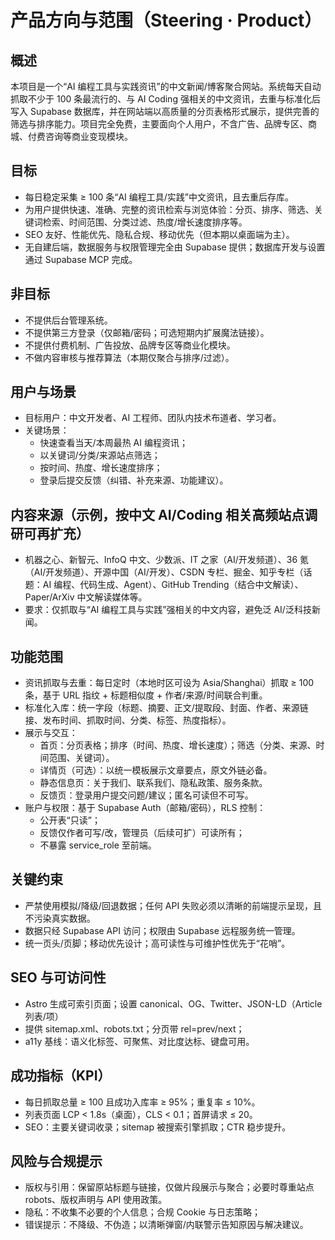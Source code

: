 # 产品方向与范围（Steering · Product）

## 概述

本项目是一个“AI 编程工具与实践资讯”的中文新闻/博客聚合网站。系统每天自动抓取不少于 100 条最流行的、与 AI Coding 强相关的中文资讯，去重与标准化后写入 Supabase 数据库，并在网站端以高质量的分页表格形式展示，提供完善的筛选与排序能力。项目完全免费，主要面向个人用户，不含广告、品牌专区、商城、付费咨询等商业变现模块。

## 目标

- 每日稳定采集 ≥ 100 条“AI 编程工具/实践”中文资讯，且去重后存库。
- 为用户提供快速、准确、完整的资讯检索与浏览体验：分页、排序、筛选、关键词检索、时间范围、分类过滤、热度/增长速度排序等。
- SEO 友好、性能优先、隐私合规、移动优先（但本期以桌面端为主）。
- 无自建后端，数据服务与权限管理完全由 Supabase 提供；数据库开发与设置通过 Supabase MCP 完成。

## 非目标

- 不提供后台管理系统。
- 不提供第三方登录（仅邮箱/密码；可选短期内扩展魔法链接）。
- 不提供付费机制、广告投放、品牌专区等商业化模块。
- 不做内容审核与推荐算法（本期仅聚合与排序/过滤）。

## 用户与场景

- 目标用户：中文开发者、AI 工程师、团队内技术布道者、学习者。
- 关键场景：
  - 快速查看当天/本周最热 AI 编程资讯；
  - 以关键词/分类/来源站点筛选；
  - 按时间、热度、增长速度排序；
  - 登录后提交反馈（纠错、补充来源、功能建议）。

## 内容来源（示例，按中文 AI/Coding 相关高频站点调研可再扩充）

- 机器之心、新智元、InfoQ 中文、少数派、IT 之家（AI/开发频道）、36 氪（AI/开发频道）、开源中国（AI/开发）、CSDN 专栏、掘金、知乎专栏（话题：AI 编程、代码生成、Agent）、GitHub Trending（结合中文解读）、Paper/ArXiv 中文解读媒体等。
- 要求：仅抓取与“AI 编程工具与实践”强相关的中文内容，避免泛 AI/泛科技新闻。

## 功能范围

- 资讯抓取与去重：每日定时（本地时区可设为 Asia/Shanghai）抓取 ≥ 100 条，基于 URL 指纹 + 标题相似度 + 作者/来源/时间联合判重。
- 标准化入库：统一字段（标题、摘要、正文/提取段、封面、作者、来源链接、发布时间、抓取时间、分类、标签、热度指标）。
- 展示与交互：
  - 首页：分页表格；排序（时间、热度、增长速度）；筛选（分类、来源、时间范围、关键词）。
  - 详情页（可选）：以统一模板展示文章要点，原文外链必备。
  - 静态信息页：关于我们、联系我们、隐私政策、服务条款。
  - 反馈页：登录用户提交问题/建议；匿名可读但不可写。
- 账户与权限：基于 Supabase Auth（邮箱/密码），RLS 控制：
  - 公开表“只读”；
  - 反馈仅作者可写/改，管理员（后续可扩）可读所有；
  - 不暴露 service_role 至前端。

## 关键约束

- 严禁使用模拟/降级/回退数据；任何 API 失败必须以清晰的前端提示呈现，且不污染真实数据。
- 数据只经 Supabase API 访问；权限由 Supabase 远程服务统一管理。
- 统一页头/页脚；移动优先设计；高可读性与可维护性优先于“花哨”。

## SEO 与可访问性

- Astro 生成可索引页面；设置 canonical、OG、Twitter、JSON-LD（Article 列表/项）
- 提供 sitemap.xml、robots.txt；分页带 rel=prev/next；
- a11y 基线：语义化标签、可聚焦、对比度达标、键盘可用。

## 成功指标（KPI）

- 每日抓取总量 ≥ 100 且成功入库率 ≥ 95%；重复率 ≤ 10%。
- 列表页面 LCP < 1.8s（桌面），CLS < 0.1；首屏请求 ≤ 20。
- SEO：主要关键词收录；sitemap 被搜索引擎抓取；CTR 稳步提升。

## 风险与合规提示

- 版权与引用：保留原站标题与链接，仅做片段展示与聚合；必要时尊重站点 robots、版权声明与 API 使用政策。
- 隐私：不收集不必要的个人信息；合规 Cookie 与日志策略；
- 错误提示：不降级、不伪造；以清晰弹窗/内联警示告知原因与解决建议。
